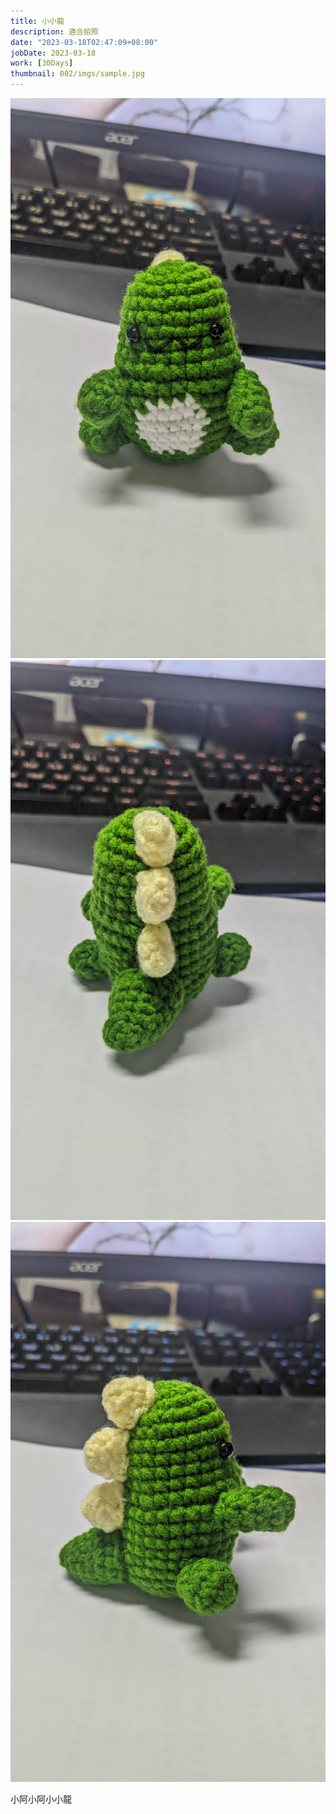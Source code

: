 ```yaml
---
title: 小小龍
description: 適合拍照
date: "2023-03-18T02:47:09+08:00"
jobDate: 2023-03-18
work: [30Days]
thumbnail: 002/imgs/sample.jpg
---
```

![nice](./imgs/sample1.jpg)
![nice](./imgs/sample2.jpg)
![nice](./imgs/sample3.jpg)

小阿小阿小小龍